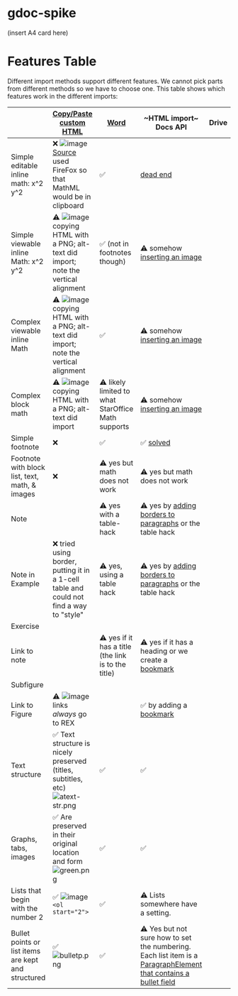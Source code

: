 # gdoc-spike

(insert A4 card here)

# Features Table

Different import methods support different features. We cannot pick parts from different methods so we have to choose one. This table shows which features work in the different imports:

|  | [Copy/Paste custom HTML](https://docs.google.com/document/d/1_5hs7VSueGy0OZWQAkLDia-i-1a4uaqv2YZzHkE2h2M/edit) | [Word](https://docs.google.com/document/d/1xCGMgI8y0mw3Hz-3xPCqdGGqzZnaqNhP/edit) | ~HTML import~ Docs API | Drive
|--|--|--|--|--|
| Simple editable inline math: x^2 y^2 | ❌ ![image](https://user-images.githubusercontent.com/253202/69986022-12568780-1502-11ea-93b3-713122eb2551.png) [Source](https://mdn.mozillademos.org/en-US/docs/Mozilla/MathML_Project/MathML_Torture_Test$samples/MathML_Torture_Test?revision=1506691) used FireFox so that MathML would be in clipboard | ✅ | [dead end](https://developers.google.com/docs/api/reference/rest/v1/documents#Equation) |  | 
| Simple viewable inline Math: x^2 y^2 | ⚠️ ![image](https://user-images.githubusercontent.com/253202/69986777-ab39d280-1503-11ea-8bee-61c71f54549e.png) copying HTML with a PNG; alt-text did import; note the vertical alignment | ✅ (not in footnotes though) | ⚠️ somehow [inserting an image](https://developers.google.com/docs/api/reference/rest/v1/documents#InlineObjectElement) |  | 
| Complex viewable inline Math | ⚠️ ![image](https://user-images.githubusercontent.com/253202/69986981-1daab280-1504-11ea-8028-67be4e0a7554.png) copying HTML with a PNG; alt-text did import; note the vertical alignment | ✅ | ⚠️ somehow [inserting an image](https://developers.google.com/docs/api/reference/rest/v1/documents#InlineObjectElement) |  |
| Complex block math | ⚠️ ![image](https://user-images.githubusercontent.com/253202/69987214-9742a080-1504-11ea-9c48-ab6bc58be126.png) copying HTML with a PNG; alt-text did import | ⚠️ likely limited to what StarOffice Math supports | ⚠️ somehow [inserting an image](https://developers.google.com/docs/api/reference/rest/v1/documents#InlineObjectElement) |  |
| Simple footnote | ❌ | ✅ | ✅ [solved](https://developers.google.com/docs/api/reference/rest/v1/documents#FootnoteReference) |  |
| Footnote with block list, text, math, & images | ❌ | ⚠️ yes but math does not work | ⚠️ yes but math does not work |  |
| Note |  | ⚠️ yes with a table-hack | ⚠️ yes by [adding borders to paragraphs](https://developers.google.com/docs/api/reference/rest/v1/documents#ParagraphStyle) or the table hack |  |
| Note in Example | ❌ tried using border, putting it in a 1-cell table and could not find a way to "style" | ⚠️ yes, using a table hack | ⚠️ yes by [adding borders to paragraphs](https://developers.google.com/docs/api/reference/rest/v1/documents#ParagraphStyle) or the table hack |  |
| Exercise |  |  |  |  |
| Link to note |  | ⚠️ yes if it has a title (the link is to the title) | ⚠️ yes if it has a heading or we create a [bookmark](https://developers.google.com/docs/api/reference/rest/v1/documents#link) |  |
| Subfigure |  |  |  |  |
| Link to Figure | ⚠️ ![image](https://user-images.githubusercontent.com/253202/69990449-54d09200-150b-11ea-92ce-593cc0478513.png) links _always_ go to REX |  | ✅ by adding a [bookmark](https://developers.google.com/docs/api/reference/rest/v1/documents#link) |  |
| Text structure | ✅ Text structure is nicely preserved (titles, subtitles, etc)  ![atext-str.png](https://images.zenhubusercontent.com/5bc8d1f2fe40ab78d94e65fb/d44903c2-cd60-4e27-900b-4052bc2a3646)| ✅ | ✅  |   |
| Graphs, tabs, images | ✅ Are preserved in their original location and form ![green.png](https://images.zenhubusercontent.com/5bc8d1f2fe40ab78d94e65fb/1c35e8b7-a326-4cbb-b2fe-7f7af57f4fc3)| ✅ | ✅ |  | 
| Lists that begin with the number 2 | ✅ ![image](https://user-images.githubusercontent.com/253202/69991591-982c0000-150d-11ea-8d6b-af2eac473493.png) `<ol start="2">` | ✅ | ⚠️ Lists somewhere have a setting. | 
| Bullet points or list items are kept and structured | ✅ ![bulletp.png](https://images.zenhubusercontent.com/5bc8d1f2fe40ab78d94e65fb/50d3c27e-2c26-4ecc-8a1c-a34b64e55dae) | ✅ | ⚠️ Yes but not sure how to set the numbering. Each list item is a [ParagraphElement that contains a bullet field](https://developers.google.com/docs/api/reference/rest/v1/documents#Paragraph.FIELDS.bullet) |  |
